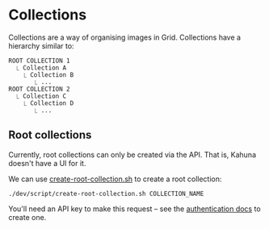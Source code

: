 # Collections

Collections are a way of organising images in Grid. Collections have a hierarchy similar to:

```
ROOT COLLECTION 1
  ⎿ Collection A
    ⎿ Collection B
       ⎿ ...
ROOT COLLECTION 2
  ⎿ Collection C
    ⎿ Collection D
       ⎿ ...
```

## Root collections
Currently, root collections can only be created via the API. That is, Kahuna doesn't have a UI for it.

We can use [create-root-collection.sh](../../dev/script/create-root-collection.sh) to create a root collection:

```shell script
./dev/script/create-root-collection.sh COLLECTION_NAME
```

You'll need an API key to make this request – see the [authentication docs](./01-authentication.md) to create one.
